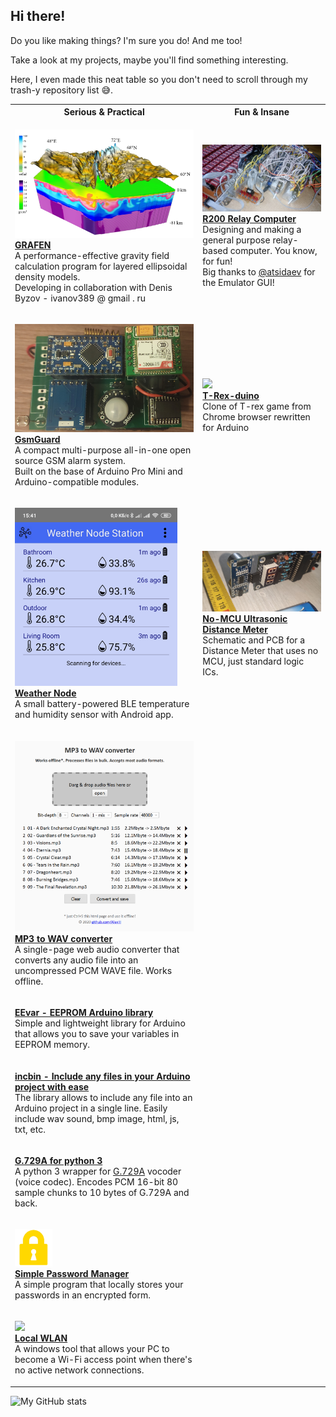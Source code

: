 ## Hi there!

Do you like making things? I'm sure you do! And me too!

Take a look at my projects, maybe you'll find something interesting.

Here, I even made this neat table so you don't need to scroll through my trash-y repository list 😅.

<table>
<tr>
<th> Serious & Practical </th>
<th> Fun & Insane </th>
</tr>
  
  
<tr>
<td>
  
[<img width="320" src="https://raw.githubusercontent.com/AlexIII/GRAFEN/public/GRAFEN.jpg" />](https://github.com/AlexIII/GRAFEN)
<br/>
[**GRAFEN**](https://github.com/AlexIII/GRAFEN)
<br/>
A performance-effective gravity field calculation program for layered ellipsoidal density models.
<br/>
Developing in collaboration with Denis Byzov - ivanov389 @ gmail . ru

</td>
<td>

[<img width="320" src="https://raw.githubusercontent.com/AlexIII/R200/master/img/titleImg.jpg" />](https://github.com/AlexIII/R200)
<br/>
[**R200 Relay Computer**](https://github.com/AlexIII/R200)
<br/>
Designing and making a general purpose relay-based computer. You know, for fun!
<br/>
Big thanks to [@atsidaev](https://github.com/atsidaev) for the Emulator GUI!

</td>
</tr>
  
  
  
  
<tr>
<td>
  
[<img width="320" src="https://raw.githubusercontent.com/AlexIII/gsmGuard/master/img/front_v1.jpg" />](https://github.com/AlexIII/gsmGuard)
<br/>
[**GsmGuard**](https://github.com/AlexIII/gsmGuard)
<br/>
A compact multi-purpose all-in-one open source GSM alarm system. 
<br/>
Built on the base of Arduino Pro Mini and Arduino-compatible modules. 

</td>
<td>


[<img width="320" src="https://raw.githubusercontent.com/AlexIII/t-rex-duino/master/img/t-rex-demo-3.gif" />](https://github.com/AlexIII/t-rex-duino)
<br/>
[**T-Rex-duino**](https://github.com/AlexIII/t-rex-duino)
<br/>
Clone of T-rex game from Chrome browser rewritten for Arduino

</td>
</tr>
  
  
  
  
<tr>
<td>
  
[<img width="260" src="https://raw.githubusercontent.com/AlexIII/weather-node/master/img/wns-screen.png" />](https://github.com/AlexIII/weather-node)
<br/>
[**Weather Node**](https://github.com/AlexIII/weather-node)
<br/>
A small battery-powered BLE temperature and humidity sensor with Android app.

</td>
<td>

[<img width="320" src="https://raw.githubusercontent.com/AlexIII/no-mcu-distance-meter/master/photo/dm-pcb-3.jpg" />](https://github.com/AlexIII/no-mcu-distance-meter)
<br/>
[**No-MCU Ultrasonic Distance Meter**](https://github.com/AlexIII/no-mcu-distance-meter)
<br/>
Schematic and PCB for a Distance Meter that uses no MCU, just standard logic ICs.

</td>
</tr>
  
  
  
  
<tr>
<td>
  
[<img width="320" src="https://raw.githubusercontent.com/AlexIII/web-wav-converter/master/screencap.png" />](https://github.com/AlexIII/web-wav-converter)
<br/>
[**MP3 to WAV converter**](https://github.com/AlexIII/web-wav-converter)
<br/>
A single-page web audio converter that converts any audio file into an uncompressed PCM WAVE file. Works offline.

</td>
<td>
 
 

</td>
</tr>
  
  
  
  
<tr>
<td>
  
[**EEvar - EEPROM Arduino library**](https://github.com/AlexIII/EEvar)
<br/>
Simple and lightweight library for Arduino that allows you to save your variables in EEPROM memory.

</td>
<td>



</td>
</tr>
  
  
  
  
<tr>
<td>
  
[**incbin - Include any files in your Arduino project with ease**](https://github.com/AlexIII/incbin-arduino)
<br/>
The library allows to include any file into an Arduino project in a single line.
Easily include wav sound, bmp image, html, js, txt, etc.

</td>
<td>



</td>
</tr>
  
  
  
  
<tr>
<td>
  
[**G.729А for python 3**](https://github.com/AlexIII/g729a-python)
<br/>
A python 3 wrapper for [G.729А](https://en.wikipedia.org/wiki/G.729#G.729_Annex_A) vocoder (voice codec). Encodes PCM 16-bit 80 sample chunks to 10 bytes of G.729А and back.

</td>
<td>



</td>
</tr>
  
  
  
  
<tr>
<td>
  
[<img width="60" src="https://raw.githubusercontent.com/AlexIII/spm/master/src/resources/ico.png" />](https://github.com/AlexIII/spm)
<br/>
[**Simple Password Manager**](https://github.com/AlexIII/spm)
<br/>
A simple program that locally stores your passwords in an encrypted form.

</td>
<td>



</td>
</tr>
  
  
  
  
  
<tr>
<td>
  
[<img width="60" src="https://raw.githubusercontent.com/AlexIII/lwf/master/lwf/lwf.ico" />](https://github.com/AlexIII/lwf)
<br/>
[**Local WLAN**](https://github.com/AlexIII/lwf)
<br/>
A windows tool that allows your PC to become a Wi-Fi access point when there's no active network connections.

</td>
<td>


</td>
</tr>

</table>



![My GitHub stats](https://github-readme-stats.vercel.app/api?username=AlexIII&show_icons=true)  
